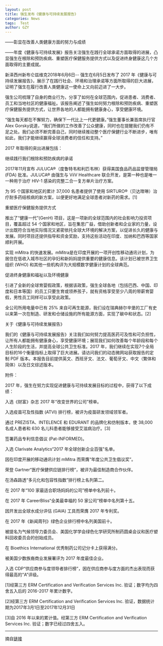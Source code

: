 ```yaml
---
layout: post
title: 强生发布《健康与可持续发展报告》
categories: News
tags:  Test
author: GZY
---
```


——彰显在改善人类健康方面的努力与成绩

——年度《健康与可持续发展》报告关注强生在践行全球承诺方面取得的进展，凸显强生在根除和预防疾病、重塑医疗保健服务提供方式以及促进终身健康这几个方面取得的主要成就。

新泽西州新布仑兹维克2018年6月6日-- 强生在6月5日发布了 2017 年《健康与可持续发展报告》，展示了在践行社会、环境和治理承诺等方面所取得的巨大进展，证明了强生在履行改善人类健康这一使命上又向前迈进了一大步。

强生公司梳理了自身的商业行为，分享了如何在全球范围内，促进患者、消费者、员工和当地社区的健康福祉。该报告阐述了强生如何努力根除和预防疾病、重塑医疗保健服务提供方式，让世界各地的人都能拥有健康身心，享受健康环境。

“强生每天都在不懈努力，确保下一代比上一代更健康。”强生董事长兼首席执行官Alex Gorsky说道，“我们所做的工作改善了公众健康，同时也在提醒我们仍有不足之处。我们必须不断完善自己，同时继续推动整个医疗保健行业不断进步，唯有如此，我们才能继续赢得全球消费者的信任和支持。”

2017 年取得的突出进展包括：

继续践行我们根除和预防疾病的承诺

2017年11月宣布 JULUCA®（度鲁特韦和利匹韦林）获得美国食品药品监督管理局 (FDA) 批准。JULUCA® 由强生与 ViiV Healthcare 联合开发，是第一种也是唯一一种用于治疗 HIV-1 感染的完整二合一复方单片治疗方案。

为 95 个国家和地区的累计 37,000 名患者提供了使用 SIRTURO®（贝达喹啉）治疗耐多药结核病的新方案，以便更好地满足全球患者对新药的需求。[1]

重塑医疗保健服务提供方式

推出了“健康一代”(GenH) 项目，这是一项新的全球范围内的社会影响力投资项目，覆盖超过 54 个国家和地区，旨在集思广益，借助创新者和企业家的力量，设计出既符合当地实际情况又紧密依托全球大环境的解决方案，以促进长久的健康与发展。同时项目还提供指导和资金奖励，支持这些活动在印度、加纳和巴西等国家顺利开展。

实现 mMitra 的快速发展。mMitra是在印度开展的一项开创性移动通讯计划，为居住在低收入城市社区的孕妇和新妈妈提供重要的健康信息。该计划已被世界卫生组织 (WHO) 和其他一些机构评为大规模数字健康计划的全球典范。

促进终身健康和福祉以及环境健康

引进了全新的全球育婴假政策，根据该政策，强生全球各地（包括巴西、中国、印度和日本等国）的员工只要生育或领养孩子，就有资格享受至少八周的带薪育婴假，男性员工同样可以享受此政策。

全公司所用电量中已有 25% 来自可再生能源，我们设在瑞典赫尔辛堡的工厂有史以来第一次在制造、研发和仓储设施的所有能源方面，实现了碳中和状态。[2]

关于《健康与可持续发展报告》

我们的《健康与可持续发展报告》关注我们如何努力提高医药可及性和可负担性，让所有人都能拥有健康身心，享受健康环境；展现我们如何改善每个年龄段和每个人生阶段的生活，并提高全球公共卫生标准。2017 年，我们继续在实现7个全局目标的16个衡量指标上取得了巨大进展。请访问我们的动态微网站获取报告的定制 PDF 版本。本报告目前提供英文、西班牙文、法文、葡萄牙文、中文（繁体和简体）以及日文综述版本。

附件：

2017 年，强生在努力实现促进健康与可持续发展目标的过程中，获得了以下成绩：

入选《财富》杂志 2017 年“改变世界的公司”榜单。

入选疫苗可及性指数 (ATVI) 排行榜，被评为疫苗研发领域领军者。

通过 PREZISTA、INTELENCE 和 EDURANT 的品牌化和仿制版本，使 38,000 名成人患者和 630 名儿科患者能够接受艾滋病治疗。[3]

签署药品专利信息倡议 (Pat-INFORMED)。

入选 Clarivate Analytics“2017 年全球创新企业百强”名单。

因在印度开展的移动通讯计划 mMitra 而荣膺“年度公共卫生倡议奖”。

荣登 Gartner“医疗保健供应链排行榜”，被评为最佳制造商合作伙伴。

在汤森路透“多元化和包容性指数”排行榜上名列第二。

在 2017 年“100 家最适合职场妈妈的公司”榜单中名列前十。

在 2017 年 CareerBliss“全美最幸福的 50 家公司”榜单中名列第十五。

因开发出全球水成分评估 (GAIA) 工具而荣膺 2017 年专利奖。

在 2017 年《新闻周刊》绿色企业排行榜中名列美国前十。

被提名为气候领导力委员会、美国化学学会绿色化学研究所制药圆桌会议和医疗塑料回收委员会的创始成员。

在 Bioethics International 优秀制药公司记分卡上获得满分。

被美国少数族裔商业发展署评为 2017 年度最佳企业。

入选 CDP“供应商参与度领导者排行榜”，因在供应商参与度方面的杰出表现而获得最高的“A”评级。

[1]经第三方 ERM Certification and Verification Services Inc. 验证；数字均为四舍五入后的 2016-2017 年累计数字。

[2]经第三方 ERM Certification and Verification Services Inc. 验证，数据统计期为2017年3月1日至2017年12月31日

[3]自 2016 年以来的累计值。经第三方 ERM Certification and Verification Services Inc. 验证；数字已经过四舍五入。

*****

摘自[链接](http://health.qq.com/a/20180608/021812.htm)